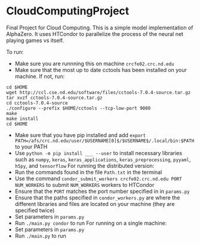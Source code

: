 # CloudComputingProject
Final Project for Cloud Computing. This is a simple model implementation of AlphaZero. It uses HTCondor to parallelize the process of the neural net playing games vs itself.

To run:
- Make sure you are runnning this on machine `crcfe02.crc.nd.edu`
- Make sure that the most up to date cctools has been installed on your machine. If not, run:
```
cd $HOME
wget http://ccl.cse.nd.edu/software/files/cctools-7.0.4-source.tar.gz
tar xvzf cctools-7.0.4-source.tar.gz
cd cctools-7.0.4-source
./configure --prefix $HOME/cctools --tcp-low-port 9000
make
make install
cd $HOME
```
- Make sure that you have pip installed and add `export PATH=/afs/crc.nd.edu/user/$USERNAME[0]$/$USERNAME$/.local/bin:$PATH` to your PATH
- Use `python -m pip install ___ --user` to install necessary libraries such as `numpy`, `keras`, `keras_applications`, `keras_preprocessing`, `pyyaml`, `h5py`, and `tensorflow`
For running the distributed version:
- Run the commands found in the file `Path.txt` in the terminal
- Use the command `condor_submit_workers crcfe02.crc.nd.edu PORT NUM_WORKERS` to submit `NUM_WORKERS` workers to HTCondor
- Ensure that the `PORT` matches the port number specified in in `params.py`
- Ensure that the paths specified in `condor_workers.py` are where the different libraries and files are located on your machine (they are specified twice)
- Set parameters in `params.py`
- Run `./main.py condor` to run
For running on a single machine:
- Set parameters in `params.py`
- Run `./main.py` to run
